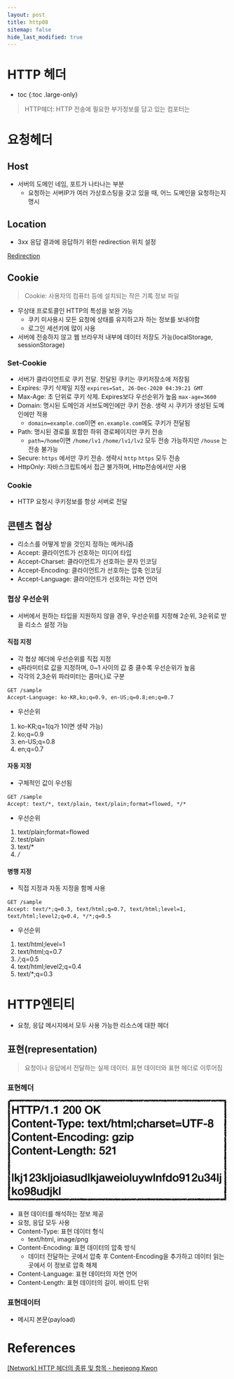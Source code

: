 ```yaml
---
layout: post
title: http08
sitemap: false
hide_last_modified: true
---
```

# HTTP 헤더

* toc
{:toc .large-only}

> HTTP헤더: HTTP 전송에 필요한 부가정보를 담고 있는 컴포터는

# 요청헤더

## Host

- 서버의 도메인 네임, 포트가 나타나는 부분
  - 요청하는 서버IP가 여러 가상호스팅을 갖고 있을 때, 어느 도메인을 요청하는지 명시

## Location

- 3xx 응답 결과에 응답하기 위한 redirection 위치 설정

[Redirection](https://seouljoy.github.io/sub3http/2023-11-22-http07/)

## Cookie

> Cookie: 사용자의 컴퓨터 등에 설치되는 작은 기록 정보 파일

- 무상태 프로토콜인 HTTP의 특성을 보완 가능
  - 쿠키 미사용시 모든 요청에 상태를 유지하고자 하는 정보를 보내야함
  - 로그인 세션키에 많이 사용
- 서버에 전송하지 않고 웹 브라우저 내부에 데이터 저장도 가능(localStorage, sessionStorage)

### Set-Cookie

- 서버가 클라이언트로 쿠키 전달. 전달된 쿠키는 쿠키저장소에 저장됨
- Expires: 쿠키 삭제일 지정 ```expires=Sat, 26-Dec-2020 04:39:21 GMT```
- Max-Age: 초 단위로 쿠키 삭제. Expires보다 우선순위가 높음 ```max-age=3600```
- Domain: 명시된 도메인과 서브도메인에만 쿠키 전송. 생략 시 쿠키가 생성된 도메인에만 적용
  - ```domain=example.com```이면 ```en.example.com```에도 쿠키가 전달됨
- Path: 명시된 경로를 포함한 하위 경로페이지만 쿠키 전송
  - ```path=/home```이면 ```/home/lv1``` ```/home/lv1/lv2``` 모두 전송 가능하지만 ```/house``` 는 전송 불가능
- Secure: ```https``` 에서만 쿠키 전송. 생략시 ```http``` ```https``` 모두 전송
- HttpOnly: 자바스크립트에서 접근 불가하며, Http전송에서만 사용

### Cookie

- HTTP 요청시 쿠키정보를 항상 서버로 전달

## 콘텐츠 협상

- 리소스를 어떻게 받을 것인지 정하는 메커니즘
- Accept: 클라이언트가 선호하는 미디어 타입
- Accept-Charset: 클라이언트가 선호하는 문자 인코딩
- Accept-Encoding: 클라이언트가 선호하는 압축 인코딩
- Accept-Language: 클라이언트가 선호하는 자연 언어

### 협상 우선순위

- 서버에서 원하는 타입을 지원하지 않을 경우, 우선순위를 지정해 2순위, 3순위로 받을 리소스 설정 가능

#### 직접 지정

- 각 협상 헤더에 우선순위를 직접 지정
- ```q```파라미터로 값을 지정하며, 0~1 사이의 값 중 클수록 우선순위가 높음
- 각각의 2,3순위 파라미터는 콤마(,)로 구분

```
GET /sample
Accept-Language: ko-KR,ko;q=0.9, en-US;q=0.8;en;q=0.7
```
- 우선순위
1. ko-KR;q=1(q가 1이면 생략 가능)
2. ko;q=0.9
3. en-US;q=0.8
4. en;q=0.7

#### 자동 지정

- 구체적인 값이 우선됨

```
GET /sample
Accept: text/*, text/plain, text/plain;format=flowed, */*
```

- 우선순위
1. text/plain;format=flowed
2. test/plain
3. text/*
4. */*

#### 병행 지정

- 직접 지정과 자동 지정을 함께 사용

```
GET /sample
Accept: text/*;q=0.3, text/html;q=0.7, text/html;level=1, text/html;level2;q=0.4, */*;q=0.5
```

- 우선순위
1. text/html;level=1
2. text/html;q=0.7
3. */*;q=0.5
4. text/html;level2;q=0.4
5. text/*;q=0.3

# HTTP엔티티

- 요청, 응답 메시지에서 모두 사용 가능한 리소스에 대한 헤더

## 표현(representation)

> 요청이나 응답에서 전달하는 실제 데이터. 표현 데이터와 표현 헤더로 이루어짐

### 표현헤더

![](/assets/img/http/header.png)

- 표현 데이터를 해석하는 정보 제공
- 요청, 응답 모두 사용
- Content-Type: 표현 데이터 형식
  - text/html, image/png
- Content-Encoding: 표현 데이터의 압축 방식
  - 데이터 전달하는 곳에서 압축 후 Content-Encoding을 추가하고 데이터 읽는 곳에서 이 정보로 압축 해제
- Content-Language: 표현 데이터의 자연 언어
- Content-Length: 표현 데이터의 길이. 바이트 단위

### 표현데이터

- 메시지 본문(payload)

# References

[[Network] HTTP 헤더의 종류 및 항목 - heejeong Kwon](https://gmlwjd9405.github.io/2019/01/28/http-header-types.html)